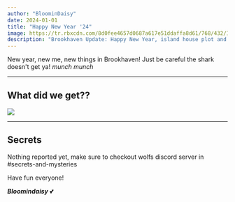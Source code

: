 ```yaml
---
author: "BloominDaisy"
date: 2024-01-01
title: "Happy New Year '24"
image: https://tr.rbxcdn.com/8d0fee4657d0687a617e51ddaffa8d61/768/432/Image/Png
description: "Brookhaven Update: Happy New Year, island house plot and sharks!"
---
```


New year, new me, new things in Brookhaven! Just be careful the shark doesn't get ya! _munch munch_

---

## What did we get??

![](https://media.discordapp.net/attachments/1101189868056485888/1191387790110371900/IMG_1827.png?ex=65ae7bd8&is=659c06d8&hm=cbd806f1cec32e5fde28eaee8f4d4826742f034b779636e5f456f2d43d833349&=&format=webp&quality=lossless&width=368&height=701)

---


## Secrets

Nothing reported yet, make sure to checkout wolfs discord server in #secrets-and-mysteries 

Have fun everyone!

_**Bloomindaisy**_ <span class="nowrap"><span class="emojify">💕</span>